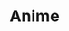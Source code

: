 ---
pid: ch384
title: Anime
location_transcription: North Philly
coordinates: "[-75.154284249283, 39.995254366129]"
zipcode: '19132'
gen_neighborhood: North Philadelphia
neighborhood: Strawberry Mansion
outside_phl: 
age: '13'
age_range: 13-19
instagram: 
image_file_name: ch_384.jpg
proposal_transcription: 
topic: Unknown
topic_summary: '0'
type: 
keywords_other: 
credit: "#FKing"
image_labels: Male figure
twitter: 
facebook: 
permalink: "/monuments/ch384/"
layout: item-page
---